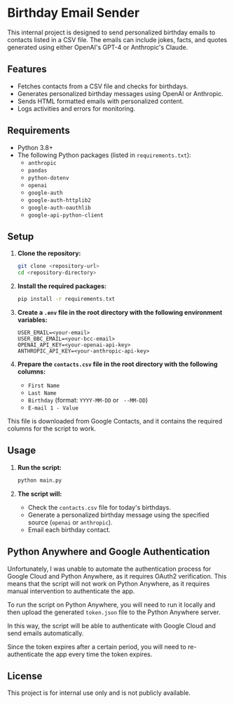 # Birthday Email Sender

This internal project is designed to send personalized birthday emails to contacts listed in a CSV file. The emails can
include jokes, facts, and quotes generated using either OpenAI's GPT-4 or Anthropic's Claude.

## Features

- Fetches contacts from a CSV file and checks for birthdays.
- Generates personalized birthday messages using OpenAI or Anthropic.
- Sends HTML formatted emails with personalized content.
- Logs activities and errors for monitoring.

## Requirements

- Python 3.8+
- The following Python packages (listed in `requirements.txt`):
    - `anthropic`
    - `pandas`
    - `python-dotenv`
    - `openai`
    - `google-auth`
    - `google-auth-httplib2`
    - `google-auth-oauthlib`
    - `google-api-python-client`

## Setup

1. **Clone the repository:**
   ```sh
   git clone <repository-url>
   cd <repository-directory>
   ```

2. **Install the required packages:**
   ```sh
   pip install -r requirements.txt
   ```

3. **Create a `.env` file in the root directory with the following environment variables:**
   ```env
   USER_EMAIL=<your-email>
   USER_BBC_EMAIL=<your-bcc-email>
   OPENAI_API_KEY=<your-openai-api-key>
   ANTHROPIC_API_KEY=<your-anthropic-api-key>
   ```

4. **Prepare the `contacts.csv` file in the root directory with the following columns:**
    - `First Name`
    - `Last Name`
    - `Birthday` (format: `YYYY-MM-DD` or ` --MM-DD`)
    - `E-mail 1 - Value`

This file is downloaded from Google Contacts, and it contains the required columns for the script to work.

## Usage

1. **Run the script:**
   ```sh
   python main.py
   ```

2. **The script will:**
    - Check the `contacts.csv` file for today's birthdays.
    - Generate a personalized birthday message using the specified source (`openai` or `anthropic`).
    - Email each birthday contact.

## Python Anywhere and Google Authentication

Unfortunately, I was unable to automate the authentication process for Google Cloud and Python Anywhere, as it requires
OAuth2 verification. This means that the script will not work on Python Anywhere, as it requires manual intervention to
authenticate the app.

To run the script on Python Anywhere, you will need to run it locally and then upload the generated `token.json` file to
the Python Anywhere server.

In this way, the script will be able to authenticate with Google Cloud and send emails automatically.

Since the token expires after a certain period, you will need to re-authenticate the app every time the token expires.

## License

This project is for internal use only and is not publicly available.